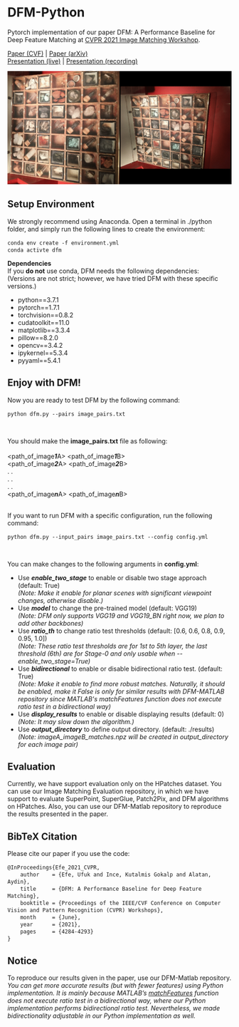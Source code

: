 # **DFM-Python**

Pytorch implementation of our paper DFM: A Performance Baseline for Deep Feature Matching at [CVPR 2021 Image Matching Workshop](https://image-matching-workshop.github.io/).

[Paper (CVF)](https://openaccess.thecvf.com/content/CVPR2021W/IMW/papers/Efe_DFM_A_Performance_Baseline_for_Deep_Feature_Matching_CVPRW_2021_paper.pdf) | [Paper (arXiv)](https://arxiv.org/abs/2106.07791) <br />
[Presentation (live)](https://youtu.be/9cVV9m_b5Ys?t=9170) | [Presentation (recording)](https://www.youtube.com/watch?v=9oN09WkTwvo)

![Overview](hierarchical_refinement.gif)

## Setup Environment

We strongly recommend using Anaconda. Open a terminal in ./python folder, and simply run the following lines to create the environment:

````
conda env create -f environment.yml
conda activte dfm
````
**Dependencies** <br />
If you **do not** use conda, DFM needs the following dependencies: <br />
(Versions are not strict; however, we have tried DFM with these specific versions.)

- python==3.7.1
- pytorch==1.7.1
- torchvision==0.8.2
- cudatoolkit==11.0
- matplotlib==3.3.4
- pillow==8.2.0
- opencv==3.4.2
- ipykernel==5.3.4
- pyyaml==5.4.1

## Enjoy with DFM!
Now you are ready to test DFM by the following command:

````
python dfm.py --pairs image_pairs.txt
````

<br />

You should make the **image_pairs.txt** file as following: <br /> <br />
<path_of_image***1***A> <path_of_image***1***B> <br />
<path_of_image***2***A> <path_of_image***2***B> <br />
        .                 .                     <br />
        .                 .                     <br />
        .                 .                     <br />
<path_of_image***n***A> <path_of_image***n***B>
<br /> <br />


If you want to run DFM with a specific configuration, run the following command:
````
python dfm.py --input_pairs image_pairs.txt --config config.yml
````

<br />

You can make changes to the following arguments in **config.yml**:
- Use ***enable_two_stage*** to enable or disable two stage approach (default: True) <br /> *(Note: Make it enable for planar scenes with significant viewpoint changes, otherwise disable.)*
- Use ***model*** to change the pre-trained model (default: VGG19) <br /> *(Note: DFM only supports VGG19 and VGG19_BN right now, we plan to add other backbones)*
- Use ***ratio_th*** to change ratio test thresholds (default: [0.6, 0.6, 0.8, 0.9, 0.95, 1.0]) <br /> *(Note: These ratio test thresholds are for 1st to 5th layer, the last threshold (6th) are for Stage-0 and only usable when --enable_two_stage=True)*
- Use ***bidirectional*** to enable or disable bidirectional ratio test. (default: True) <br /> *(Note: Make it enable to find more robust matches. Naturally, it should be enabled, make it False is only for similar results with DFM-MATLAB repository since MATLAB's matchFeatures function does not execute ratio test in a bidirectional way)*
- Use ***display_results*** to enable or disable displaying results (default: 0) <br /> *(Note: It may slow down the algorithm.)*
- Use ***output_directory*** to define output directory. (default: ./results) <br /> *(Note: imageA_imageB_matches.npz will be created in output_directory for each image pair)*

## Evaluation
Currently, we have support evaluation only on the HPatches dataset.
You can use our Image Matching Evaluation repository, in which we have support to evaluate SuperPoint, SuperGlue, Patch2Pix, and DFM algorithms on HPatches.
Also, you can use our DFM-Matlab repository to reproduce the results presented in the paper.

## BibTeX Citation
Please cite our paper if you use the code:

```
@InProceedings{Efe_2021_CVPR,
    author    = {Efe, Ufuk and Ince, Kutalmis Gokalp and Alatan, Aydin},
    title     = {DFM: A Performance Baseline for Deep Feature Matching},
    booktitle = {Proceedings of the IEEE/CVF Conference on Computer Vision and Pattern Recognition (CVPR) Workshops},
    month     = {June},
    year      = {2021},
    pages     = {4284-4293}
}
```

## Notice
To reproduce our results given in the paper, use our DFM-Matlab repository. <br /> *You can get more accurate results (but with fewer features) using Python implementation. It is mainly because MATLAB’s [matchFeatures](https://www.mathworks.com/help/vision/ref/matchfeatures.html) function does not execute ratio test in a bidirectional way, where our Python implementation performs bidirectional ratio test. Nevertheless, we made bidirectionality adjustable in our Python implementation as well.*
